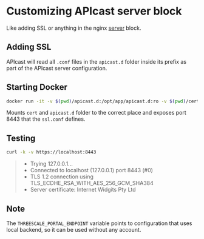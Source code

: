 # Customizing APIcast server block

Like adding SSL or anything in the nginx [server](http://nginx.org/en/docs/http/ngx_http_core_module.html#server) block.

## Adding SSL

APIcast will read all `.conf` files in the `apicast.d` folder inside its prefix as part of the APIcast server configuration.

## Starting Docker

```sh
docker run -it -v $(pwd)/apicast.d:/opt/app/apicast.d:ro -v $(pwd)/cert:/opt/app/conf/cert:ro --env THREESCALE_PORTAL_ENDPOINT=https://git.io/vXHTA --publish 8443:8443 quay.io/3scale/apicast:v2
```

Mounts `cert` and `apicast.d` folder to the correct place and exposes port 8443 that the `ssl.conf` defines.

## Testing

```sh
curl -k -v https://localhost:8443
```

> *   Trying 127.0.0.1...
> *   Connected to localhost (127.0.0.1) port 8443 (#0)
> *   TLS 1.2 connection using TLS_ECDHE_RSA_WITH_AES_256_GCM_SHA384
> *   Server certificate: Internet Widgits Pty Ltd

## Note

The `THREESCALE_PORTAL_ENDPOINT` variable points to configuration that uses local backend, so it can be used without any account.
